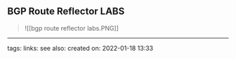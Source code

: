 ## BGP Route Reflector LABS


>![[bgp route reflector labs.PNG]]



---
tags:
links:
see also:
created on: 2022-01-18 13:33